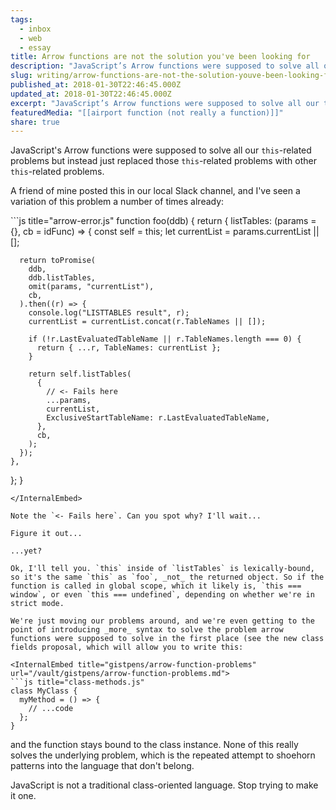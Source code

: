 ```yaml
---
tags:
  - inbox
  - web
  - essay
title: Arrow functions are not the solution you've been looking for
description: "JavaScript’s Arrow functions were supposed to solve all our this-related problems but instead just replaced those this-related problems with other this-related problems. A friend of mine posted this in our local Slack channel, and I’ve seen a variation of this problem a number of times already: Note the \\<- Fails here. Can you spot why? \\[…]"
slug: writing/arrow-functions-are-not-the-solution-youve-been-looking-for
published_at: 2018-01-30T22:46:45.000Z
updated_at: 2018-01-30T22:46:45.000Z
excerpt: "JavaScript’s Arrow functions were supposed to solve all our this-related problems but instead just replaced those this-related problems with other this-related problems. A friend of mine posted this in our local Slack channel, and I’ve seen a variation of this problem a number of times already: Note the \\<- Fails here. Can you spot why? \\[…]"
featuredMedia: "[[airport function (not really a function)]]"
share: true
---
```


JavaScript's Arrow functions were supposed to solve all our `this`-related problems but instead just replaced those `this`-related problems with other `this`-related problems.

A friend of mine posted this in our local Slack channel, and I've seen a variation of this problem a number of times already:

<InternalEmbed title="gistpens/arrow-function-problems" url="/vault/gistpens/arrow-function-problems.md">
```js title="arrow-error.js"
function foo(ddb) {
  return {
    listTables: (params = {}, cb = idFunc) => {
      const self = this;
      let currentList = params.currentList || [];

      return toPromise(
        ddb,
        ddb.listTables,
        omit(params, "currentList"),
        cb,
      ).then((r) => {
        console.log("LISTTABLES result", r);
        currentList = currentList.concat(r.TableNames || []);

        if (!r.LastEvaluatedTableName || r.TableNames.length === 0) {
          return { ...r, TableNames: currentList };
        }

        return self.listTables(
          {
            // <- Fails here
            ...params,
            currentList,
            ExclusiveStartTableName: r.LastEvaluatedTableName,
          },
          cb,
        );
      });
    },
  };
}
```
</InternalEmbed>

Note the `<- Fails here`. Can you spot why? I'll wait...

Figure it out...

...yet?

Ok, I'll tell you. `this` inside of `listTables` is lexically-bound, so it's the same `this` as `foo`, _not_ the returned object. So if the function is called in global scope, which it likely is, `this === window`, or even `this === undefined`, depending on whether we're in strict mode.

We're just moving our problems around, and we're even getting to the point of introducing _more_ syntax to solve the problem arrow functions were supposed to solve in the first place (see the new class fields proposal, which will allow you to write this:

<InternalEmbed title="gistpens/arrow-function-problems" url="/vault/gistpens/arrow-function-problems.md">
```js title="class-methods.js"
class MyClass {
  myMethod = () => {
    // ...code
  };
}
```
</InternalEmbed>

and the function stays bound to the class instance. None of this really solves the underlying problem, which is the repeated attempt to shoehorn patterns into the language that don't belong.

JavaScript is not a traditional class-oriented language. Stop trying to make it one.
